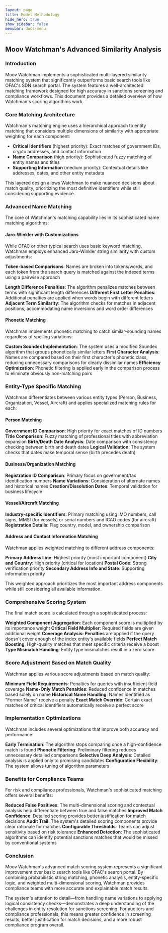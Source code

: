 ```yaml
---
layout: page
title: Model Methodology
hide_hero: true
show_sidebar: false
menubar: docs-menu
---
```


## Moov Watchman's Advanced Similarity Analysis

### Introduction

Moov Watchman implements a sophisticated multi-layered similarity matching system that significantly outperforms basic search tools like OFAC's SDN search portal. The system features a well-architected matching framework designed for high accuracy in sanctions screening and compliance workflows. This document provides a detailed overview of how Watchman's scoring algorithms work.

### Core Matching Architecture

Watchman's matching engine uses a hierarchical approach to entity matching that considers multiple dimensions of similarity with appropriate weighting for each component:

- **Critical Identifiers** (highest priority): Exact matches of government IDs, crypto addresses, and contact information
- **Name Comparison** (high priority): Sophisticated fuzzy matching of entity names and titles
- **Supporting Information** (medium priority): Contextual details like addresses, dates, and other entity metadata

This layered design allows Watchman to make nuanced decisions about match quality, prioritizing the most definitive identifiers while still considering supporting evidence.

### Advanced Name Matching

The core of Watchman's matching capability lies in its sophisticated name matching algorithms:

#### Jaro-Winkler with Customizations

While OFAC or other typical search uses basic keyword matching, Watchman employs enhanced Jaro-Winkler string similarity with custom adjustments:

**Token-based Comparisons**: Names are broken into tokens/words, and each token from the search query is matched against the indexed terms using a pairwise approach

**Length Difference Penalties**: The algorithm penalizes matches between terms with significant length differences
**Different First Letter Penalties**: Additional penalties are applied when words begin with different letters
**Adjacent Term Similarity**: The algorithm checks for matches in adjacent positions, accommodating name inversions and word order differences

#### Phonetic Matching

Watchman implements phonetic matching to catch similar-sounding names regardless of spelling variations:

**Custom Soundex Implementation**: The system uses a modified Soundex algorithm that groups phonetically similar letters
**First Character Analysis**: Names are compared based on their first character's phonetic class, reducing unnecessary comparisons for clearly dissimilar names
**Efficiency Optimization**: Phonetic filtering is applied early in the comparison process to eliminate obviously non-matching pairs

### Entity-Type Specific Matching

Watchman differentiates between various entity types (Person, Business, Organization, Vessel, Aircraft) and applies specialized matching rules for each:

#### Person Matching

**Government ID Comparison**: High priority for exact matches of ID numbers
**Title Comparison**: Fuzzy matching of professional titles with abbreviation expansion
**Birth/Death Date Analysis**: Date comparison with consistency checking between birth and death dates
**Logical Validation**: The system checks that dates make temporal sense (birth precedes death)

#### Business/Organization Matching

**Registration ID Comparison**: Primary focus on government/tax identification numbers
**Name Variations**: Consideration of alternate names and historical names
**Creation/Dissolution Dates**: Temporal validation for business lifecycle

#### Vessel/Aircraft Matching

**Industry-specific Identifiers**: Primary matching using IMO numbers, call signs, MMSI (for vessels) or serial numbers and ICAO codes (for aircraft)
**Registration Details**: Flag country, model, and ownership comparison

#### Address and Contact Information Matching

Watchman applies weighted matching to different address components:

**Primary Address Line**: Highest priority (most important component)
**City and Country**: High priority (critical for location)
**Postal Code**: Strong verification priority
**Secondary Address Info and State**: Supporting information priority

This weighted approach prioritizes the most important address components while still considering all available information.

### Comprehensive Scoring System

The final match score is calculated through a sophisticated process:

**Weighted Component Aggregation**: Each component score is multiplied by its importance weight
**Critical Field Multiplier**: Required fields are given additional weight
**Coverage Analysis: Penalties** are applied if the query doesn't cover enough of the index entity's available fields
**Perfect Match Boosting**: High-quality matches that meet specific criteria receive a boost
**Type Mismatch Handling**: Entity type mismatches result in a zero score

### Score Adjustment Based on Match Quality

Watchman applies various score adjustments based on match quality:

**Minimum Field Requirements**: Penalties for queries with insufficient field coverage
**Name-Only Match Penalties**: Reduced confidence in matches based solely on name
**Historical Name Handling**: Names identified as "Former Name" receive a penalty
**Exact Match Override**: Certain exact matches of critical identifiers automatically receive a perfect score

### Implementation Optimizations

Watchman includes several optimizations that improve both accuracy and performance:

**Early Termination**: The algorithm stops comparing once a high-confidence match is found
**Phonetic Filtering**: Preliminary filtering reduces unnecessary detailed comparisons
**Selective Deep Analysis**: Detailed analysis is applied only to promising candidates
**Configuration Flexibility**: The system allows tuning of algorithm parameters

### Benefits for Compliance Teams

For risk and compliance professionals, Watchman's sophisticated matching offers several benefits:

**Reduced False Positives**: The multi-dimensional scoring and contextual analysis help differentiate between true and false matches
**Improved Match Confidence**: Detailed scoring provides better justification for match decisions
**Audit Trail**: The system's detailed scoring components provide clear rationale for matches
**Configurable Thresholds**: Teams can adjust sensitivity based on risk tolerance
**Enhanced Detection**: The sophisticated algorithms can identify potential sanctions matches that would be missed by conventional systems

### Conclusion

Moov Watchman's advanced match scoring system represents a significant improvement over basic search tools like OFAC's search portal. By combining probabilistic string matching, phonetic analysis, entity-specific logic, and weighted multi-dimensional scoring, Watchman provides compliance teams with more accurate and explainable match results.

The system's attention to detail—from handling name variations to applying logical consistency checks—demonstrates a deep understanding of the challenges in entity resolution for sanctions screening. For auditors and compliance professionals, this means greater confidence in screening results, better justification for match decisions, and a more robust compliance program overall.
